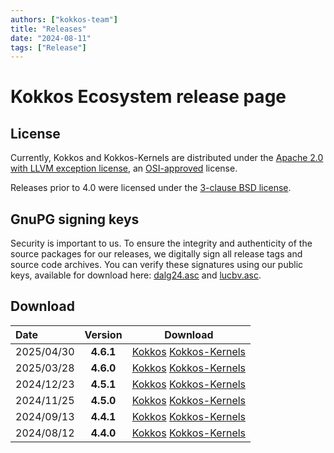 ```yaml
---
authors: ["kokkos-team"]
title: "Releases"
date: "2024-08-11"
tags: ["Release"]
---
```


# Kokkos Ecosystem release page

## License

Currently, Kokkos and Kokkos-Kernels are distributed under the [Apache 2.0 with
LLVM exception license](
https://raw.githubusercontent.com/kokkos/kokkos/refs/tags/4.0.00/LICENSE),
an [OSI-approved](https://opensource.org/licenses/Apache-2.0) license.

Releases prior to 4.0 were licensed under the [3-clause BSD license](
https://raw.githubusercontent.com/kokkos/kokkos/refs/tags/3.0.00/LICENSE).


## GnuPG signing keys

Security is important to us.  To ensure the integrity and authenticity of the
source packages for our releases, we digitally sign all release tags and
source code archives.  You can verify these signatures using our public keys,
available for download here:
[dalg24.asc](https://kokkos.org/downloads/signing-keys/dalg24.asc) and
[lucbv.asc](https://kokkos.org/downloads/signing-keys/lucbv.asc).


## Download

| Date | Version | Download |
| :--- | :------: | :------: |
| 2025/04/30 | **4.6.1** | [Kokkos](https://github.com/kokkos/kokkos/releases/tag/4.6.01) [Kokkos-Kernels](https://github.com/kokkos/kokkos-kernels/releases/tag/4.6.01) |
| 2025/03/28 | **4.6.0** | [Kokkos](https://github.com/kokkos/kokkos/releases/tag/4.6.00) [Kokkos-Kernels](https://github.com/kokkos/kokkos-kernels/releases/tag/4.6.00) |
| 2024/12/23 | **4.5.1** | [Kokkos](https://github.com/kokkos/kokkos/releases/tag/4.5.01) [Kokkos-Kernels](https://github.com/kokkos/kokkos-kernels/releases/tag/4.5.01) |
| 2024/11/25 | **4.5.0** | [Kokkos](https://github.com/kokkos/kokkos/releases/tag/4.5.00) [Kokkos-Kernels](https://github.com/kokkos/kokkos-kernels/releases/tag/4.5.00) |
| 2024/09/13 | **4.4.1** | [Kokkos](https://github.com/kokkos/kokkos/releases/tag/4.4.01) [Kokkos-Kernels](https://github.com/kokkos/kokkos-kernels/releases/tag/4.4.01) |
| 2024/08/12 | **4.4.0** | [Kokkos](https://github.com/kokkos/kokkos/releases/tag/4.4.00) [Kokkos-Kernels](https://github.com/kokkos/kokkos-kernels/releases/tag/4.4.00) |
